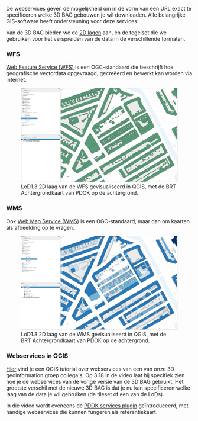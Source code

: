 De webservices geven de mogelijkheid om in de vorm van een URL exact te specificeren welke 3D BAG gebouwen je wil downloaden. Alle belangrijke GIS-software heeft ondersteuning voor deze services.

Van de 3D BAG bieden we de [2D lagen](../schema/layers.md#data-layers) aan, en de tegelset die we gebruiken voor het verspreiden van de data in de verschillende formaten.

### WFS

[Web Feature Service (WFS)](https://www.ogc.org/standards/wfs) is een OGC-standaard die beschrijft hoe geografische vectordata opgevraagd, gecreëerd en bewerkt kan worden via internet.

<figure>
  <img src="../../../images_common/wfs.png" />
  <figcaption>LoD1.3 2D laag van de WFS gevisualiseerd in QGIS, met de BRT Achtergrondkaart van PDOK op de achtergrond.</figcaption>
</figure>

### WMS

Ook [Web Map Service (WMS)](https://www.ogc.org/standards/wms) is een OGC-standaard, maar dan om kaarten als afbeelding op te vragen.

<figure>
  <img src="../../../images_common/wms.png" />
  <figcaption>LoD1.3 2D laag van de WMS gevisualiseerd in QGIS, met de BRT Achtergrondkaart van PDOK op de achtergrond.</figcaption>
</figure>

### Webservices in QGIS

[Hier](https://www.youtube.com/watch?v=dWTGOm3Emw4) vind je een QGIS tutorial over webservices van een van onze 3D geoinformation groep collega's. Op 3:18 in de video laat hij specifiek zien hoe je de webservices van de vorige versie van de 3D BAG gebruikt. Het grootste verschil met de nieuwe 3D BAG is dat je nu kan specificeren welke laag van de data je wil gebruiken (de tileset of een van de LoDs).

In die video wordt eveneens de [PDOK services plugin](https://plugins.qgis.org/plugins/pdokservicesplugin/) geïntroduceerd, met handige webservices die kunnen fungeren als referentiekaart.